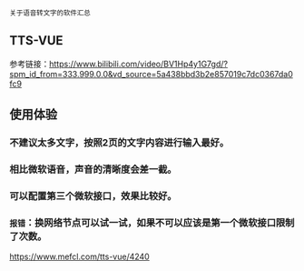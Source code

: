 `关于语音转文字的软件汇总`



## TTS-VUE

参考链接：https://www.bilibili.com/video/BV1Hp4y1G7gd/?spm_id_from=333.999.0.0&vd_source=5a438bbd3b2e857019c7dc0367da0fc9



## 使用体验

### 不建议太多文字，按照2页的文字内容进行输入最好。

### 相比微软语音，声音的清晰度会差一截。

### 可以配置第三个微软接口，效果比较好。

### `报错`：换网络节点可以试一试，如果不可以应该是第一个微软接口限制了次数。

https://www.mefcl.com/tts-vue/4240
